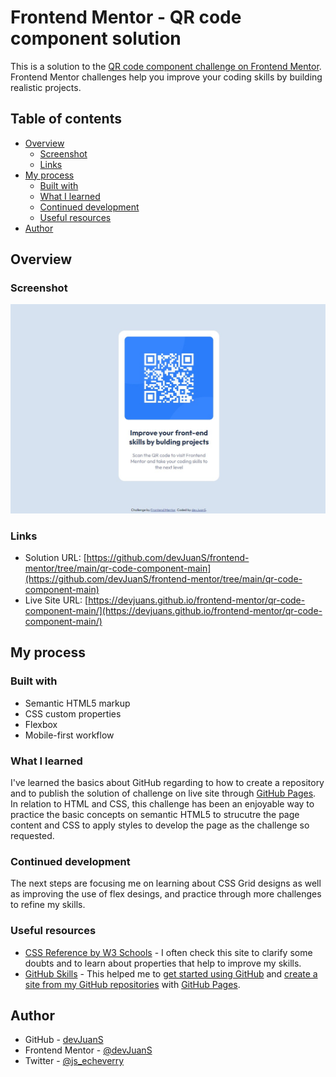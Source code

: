 # Frontend Mentor - QR code component solution

This is a solution to the [QR code component challenge on Frontend Mentor](https://www.frontendmentor.io/challenges/qr-code-component-iux_sIO_H). Frontend Mentor challenges help you improve your coding skills by building realistic projects. 

## Table of contents

- [Overview](#overview)
  - [Screenshot](#screenshot)
  - [Links](#links)
- [My process](#my-process)
  - [Built with](#built-with)
  - [What I learned](#what-i-learned)
  - [Continued development](#continued-development)
  - [Useful resources](#useful-resources)
- [Author](#author)


## Overview

### Screenshot

![](./images/screenshot.jpg)

### Links

- Solution URL: [https://github.com/devJuanS/frontend-mentor/tree/main/qr-code-component-main](https://github.com/devJuanS/frontend-mentor/tree/main/qr-code-component-main)
- Live Site URL: [https://devjuans.github.io/frontend-mentor/qr-code-component-main/](https://devjuans.github.io/frontend-mentor/qr-code-component-main/)

## My process

### Built with

- Semantic HTML5 markup
- CSS custom properties
- Flexbox
- Mobile-first workflow

### What I learned

I've learned the basics about GitHub regarding to how to create a repository and to publish the solution of challenge on live site through [GitHub Pages](https://pages.github.com/). In relation to HTML and CSS, this challenge has been an enjoyable way to practice the basic concepts on semantic HTML5 to strucutre the page content and CSS to apply styles to develop the page as the challenge so requested.

### Continued development

The next steps are focusing me on learning about CSS Grid designs as well as improving the use of flex desings, and practice through more challenges to refine my skills.

### Useful resources

- [CSS Reference by W3 Schools](https://www.w3schools.com/cssref/default.asp) - I often check this site to clarify some doubts and to learn about properties that help to improve my skills.
- [GitHub Skills](https://skills.github.com/) - This helped me to [get started using GitHub](https://github.com/skills/introduction-to-github) and [create a site from my GitHub repositories](https://github.com/skills/github-pages) with [GitHub Pages](https://pages.github.com/). 

## Author

- GitHub - [devJuanS](https://github.com/devJuanS)
- Frontend Mentor - [@devJuanS](https://www.frontendmentor.io/profile/devJuanS)
- Twitter - [@js_echeverry](https://twitter.com/js_echeverry)
